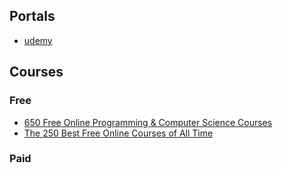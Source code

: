 ## Portals

- [udemy](https://www.udemy.com/)

## Courses

### Free

- [650 Free Online Programming & Computer Science Courses](https://www.freecodecamp.org/news/650-free-online-programming-computer-science-courses-you-can-start-this-summer-6c8905e6a3b2/)
- [The 250 Best Free Online Courses of All Time](https://www.freecodecamp.org/news/best-online-courses/)

### Paid